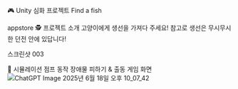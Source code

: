 🎮 Unity 심화 프로젝트
Find a fish


appstore
🕵️ 프로젝트 소개
고양이에게 생선을 가져다 주세요! 참고로 생선은 무시무시한 던전 안에 있답니다!

스크린샷
003

📱 시뮬레이션
점프 동작	장애물 피하기 & 출동	게임 화면
![ChatGPT Image 2025년 6월 18일 오후 10_07_42](https://github.com/user-attachments/assets/f43eaba5-8765-4198-b61e-722be46d3c37)

